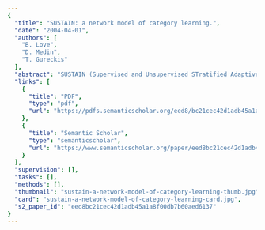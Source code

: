 ```yaml
---
{
  "title": "SUSTAIN: a network model of category learning.",
  "date": "2004-04-01",
  "authors": [
    "B. Love",
    "D. Medin",
    "T. Gureckis"
  ],
  "abstract": "SUSTAIN (Supervised and Unsupervised STratified Adaptive Incremental Network) is a model of how humans learn categories from examples. SUSTAIN initially assumes a simple category structure. If simple solutions prove inadequate and SUSTAIN is confronted with a surprising event (e.g., it is told that a bat is a mammal instead of a bird), SUSTAIN recruits an additional cluster to represent the surprising event. Newly recruited clusters are available to explain future events and can themselves evolve into prototypes-attractors-rules. SUSTAIN's discovery of category substructure is affected not only by the structure of the world but by the nature of the learning task and the learner's goals. SUSTAIN successfully extends category learning models to studies of inference learning, unsupervised learning, category construction, and contexts in which identification learning is faster than classification learning.",
  "links": [
    {
      "title": "PDF",
      "type": "pdf",
      "url": "https://pdfs.semanticscholar.org/eed8/bc21cec42d1adb45a1a8f00db7b60aed6137.pdf"
    },
    {
      "title": "Semantic Scholar",
      "type": "semanticscholar",
      "url": "https://www.semanticscholar.org/paper/eed8bc21cec42d1adb45a1a8f00db7b60aed6137"
    }
  ],
  "supervision": [],
  "tasks": [],
  "methods": [],
  "thumbnail": "sustain-a-network-model-of-category-learning-thumb.jpg",
  "card": "sustain-a-network-model-of-category-learning-card.jpg",
  "s2_paper_id": "eed8bc21cec42d1adb45a1a8f00db7b60aed6137"
}
---
```


